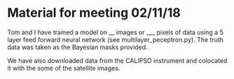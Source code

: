 # Material for meeting 02/11/18

Tom and I have trained a model on __ images or ___ pixels of data using a 5 layer feed forward neural network (see multilayer_peceptron.py). The truth data was taken as the Bayesian masks provided.

We have also downloaded data from the CALIPSO instrument and colocated it with the some of the satellite images. 

